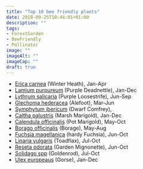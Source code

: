 ```yaml
---
title: "Top 10 bee friendly plants"
date: 2018-09-25T10:44:01+01:00
description: ""
tags: 
- ForestGarden
- BeeFriendly
- Pollinator
image: ""
imageAlt: ""
imageCap: ""
draft: true
---
```


* [Erica carnea]() (Winter Heath), Jan-Apr
* [Lamium purpureum]() (Purple Deadnettle), Jan-Dec
* [Lythrum salicaria]() (Purple Loosestrife), Jun-Sep
* [Glechoma hederacea]() (Alefoot), Mar-Jun
* [Symphytum ibericum]() (Dwarf Comfrey), 
* [Caltha palustris]() (Marsh Marigold), Jan-Dec
* [Calendula officinalis]() (Pot Marigold), May-Oct
* [Borago officinalis]() (Borage), May-Aug
* [Fuchsia magellanica]() (hardy Fuchsia), Jun-Oct
* [Linaria vulgaris]() (Toadflax), Jul-Oct
* [Reseta odorata]() (Garden Mignonette), Jun-Oct
* [Solidago spp]() (Goldenrod), Jul-Oct
* [Ulex europeaus]() (Gorse), Jan-Dec

